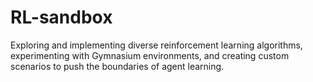 # RL-sandbox
Exploring and implementing diverse reinforcement learning algorithms, experimenting with Gymnasium environments, and creating custom scenarios to push the boundaries of agent learning.
